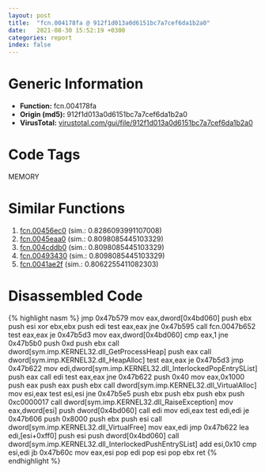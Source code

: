 ```yaml
---
layout: post
title:  "fcn.004178fa @ 912f1d013a0d6151bc7a7cef6da1b2a0"
date:   2021-08-30 15:52:19 +0300
categories: report
index: false
---
```


# Generic Information
- **Function:** fcn.004178fa
- **Origin (md5):** 912f1d013a0d6151bc7a7cef6da1b2a0
- **VirusTotal:** [virustotal.com/gui/file/912f1d013a0d6151bc7a7cef6da1b2a0][virustotal_ref]

# Code Tags
<span class="tag" id="MEMORY">MEMORY</span>


# Similar Functions

1. [fcn.00456ec0][similar_1_ref] (sim.: 0.8286093991107008)
2. [fcn.0045eaa0][similar_2_ref] (sim.: 0.8098085445103329)
3. [fcn.004cddb0][similar_3_ref] (sim.: 0.8098085445103329)
4. [fcn.00493430][similar_4_ref] (sim.: 0.8098085445103329)
5. [fcn.0041ae2f][similar_5_ref] (sim.: 0.8062255411082303)


# Disassembled Code

{% highlight nasm %}
jmp 0x47b579
mov eax,dword[0x4bd060]
push ebx
push esi
xor ebx,ebx
push edi
test eax,eax
jne 0x47b595
call fcn.0047b652
test eax,eax
je 0x47b5d3
mov eax,dword[0x4bd060]
cmp eax,1
jne 0x47b5b0
push 0xd
push ebx
call dword[sym.imp.KERNEL32.dll_GetProcessHeap]
push eax
call dword[sym.imp.KERNEL32.dll_HeapAlloc]
test eax,eax
je 0x47b5d3
jmp 0x47b622
mov edi,dword[sym.imp.KERNEL32.dll_InterlockedPopEntrySList]
push eax
call edi
test eax,eax
jne 0x47b622
push 0x40
mov eax,0x1000
push eax
push eax
push ebx
call dword[sym.imp.KERNEL32.dll_VirtualAlloc]
mov esi,eax
test esi,esi
jne 0x47b5e5
push ebx
push ebx
push ebx
push 0xc0000017
call dword[sym.imp.KERNEL32.dll_RaiseException]
mov eax,dword[esi]
push dword[0x4bd060]
call edi
mov edi,eax
test edi,edi
je 0x47b606
push 0x8000
push ebx
push esi
call dword[sym.imp.KERNEL32.dll_VirtualFree]
mov eax,edi
jmp 0x47b622
lea edi,[esi+0xff0]
push esi
push dword[0x4bd060]
call dword[sym.imp.KERNEL32.dll_InterlockedPushEntrySList]
add esi,0x10
cmp esi,edi
jb 0x47b60c
mov eax,esi
pop edi
pop esi
pop ebx
ret
{% endhighlight %}


[similar_1_ref]: /report/fcn.00456ec0@279a61b1e76da49531f1f16fd1102a2d
[similar_2_ref]: /report/fcn.0045eaa0@289859175c221b107317af7727d26c17
[similar_3_ref]: /report/fcn.004cddb0@279a61b1e76da49531f1f16fd1102a2d
[similar_4_ref]: /report/fcn.00493430@be7fba7cc724acf4ae2900d99e0fc9c3
[similar_5_ref]: /report/fcn.0041ae2f@1123b7aa5760238fe93045e585b8234c
[virustotal_ref]: https://www.virustotal.com/gui/file/912f1d013a0d6151bc7a7cef6da1b2a0